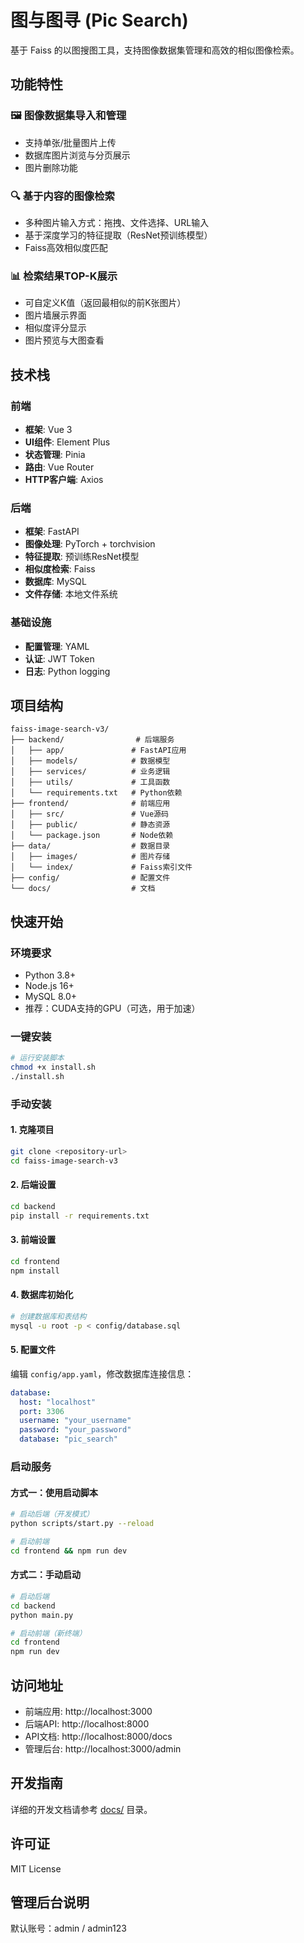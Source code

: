 # 图与图寻 (Pic Search)

基于 Faiss 的以图搜图工具，支持图像数据集管理和高效的相似图像检索。

## 功能特性

### 🖼️ 图像数据集导入和管理
- 支持单张/批量图片上传
- 数据库图片浏览与分页展示
- 图片删除功能

### 🔍 基于内容的图像检索
- 多种图片输入方式：拖拽、文件选择、URL输入
- 基于深度学习的特征提取（ResNet预训练模型）
- Faiss高效相似度匹配

### 📊 检索结果TOP-K展示
- 可自定义K值（返回最相似的前K张图片）
- 图片墙展示界面
- 相似度评分显示
- 图片预览与大图查看

## 技术栈

### 前端
- **框架**: Vue 3
- **UI组件**: Element Plus
- **状态管理**: Pinia
- **路由**: Vue Router
- **HTTP客户端**: Axios

### 后端
- **框架**: FastAPI
- **图像处理**: PyTorch + torchvision
- **特征提取**: 预训练ResNet模型
- **相似度检索**: Faiss
- **数据库**: MySQL
- **文件存储**: 本地文件系统

### 基础设施
- **配置管理**: YAML
- **认证**: JWT Token
- **日志**: Python logging

## 项目结构

```
faiss-image-search-v3/
├── backend/                # 后端服务
│   ├── app/               # FastAPI应用
│   ├── models/            # 数据模型
│   ├── services/          # 业务逻辑
│   ├── utils/             # 工具函数
│   └── requirements.txt   # Python依赖
├── frontend/              # 前端应用
│   ├── src/               # Vue源码
│   ├── public/            # 静态资源
│   └── package.json       # Node依赖
├── data/                  # 数据目录
│   ├── images/            # 图片存储
│   └── index/             # Faiss索引文件
├── config/                # 配置文件
└── docs/                  # 文档
```

## 快速开始

### 环境要求
- Python 3.8+
- Node.js 16+
- MySQL 8.0+
- 推荐：CUDA支持的GPU（可选，用于加速）

### 一键安装
```bash
# 运行安装脚本
chmod +x install.sh
./install.sh
```

### 手动安装

#### 1. 克隆项目
```bash
git clone <repository-url>
cd faiss-image-search-v3
```

#### 2. 后端设置
```bash
cd backend
pip install -r requirements.txt
```

#### 3. 前端设置
```bash
cd frontend
npm install
```

#### 4. 数据库初始化
```bash
# 创建数据库和表结构
mysql -u root -p < config/database.sql
```

#### 5. 配置文件
编辑 `config/app.yaml`，修改数据库连接信息：
```yaml
database:
  host: "localhost"
  port: 3306
  username: "your_username"
  password: "your_password"
  database: "pic_search"
```

### 启动服务

#### 方式一：使用启动脚本
```bash
# 启动后端（开发模式）
python scripts/start.py --reload

# 启动前端
cd frontend && npm run dev
```

#### 方式二：手动启动
```bash
# 启动后端
cd backend
python main.py

# 启动前端（新终端）
cd frontend
npm run dev
```

## 访问地址

- 前端应用: http://localhost:3000
- 后端API: http://localhost:8000
- API文档: http://localhost:8000/docs
- 管理后台: http://localhost:3000/admin

## 开发指南

详细的开发文档请参考 [docs/](./docs/) 目录。

## 许可证

MIT License 


## 管理后台说明
默认账号：admin / admin123